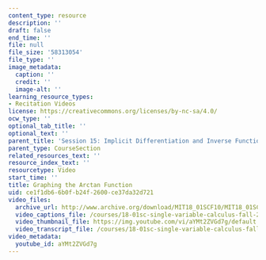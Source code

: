 ```yaml
---
content_type: resource
description: ''
draft: false
end_time: ''
file: null
file_size: '58313054'
file_type: ''
image_metadata:
  caption: ''
  credit: ''
  image-alt: ''
learning_resource_types:
- Recitation Videos
license: https://creativecommons.org/licenses/by-nc-sa/4.0/
ocw_type: ''
optional_tab_title: ''
optional_text: ''
parent_title: 'Session 15: Implicit Differentiation and Inverse Functions'
parent_type: CourseSection
related_resources_text: ''
resource_index_text: ''
resourcetype: Video
start_time: ''
title: Graphing the Arctan Function
uid: ce1f1db6-6b0f-b24f-2600-ce37da32d721
video_files:
  archive_url: http://www.archive.org/download/MIT18_01SCF10/MIT18_01SCF10Rec_11_300k.mp4
  video_captions_file: /courses/18-01sc-single-variable-calculus-fall-2010/2a8855341de9537dbf10db8a3b17927f_21784.vtt
  video_thumbnail_file: https://img.youtube.com/vi/aYMt2ZVGd7g/default.jpg
  video_transcript_file: /courses/18-01sc-single-variable-calculus-fall-2010/e106b769a05af07e166558d8a0d78504_21784.pdf
video_metadata:
  youtube_id: aYMt2ZVGd7g
---
```

